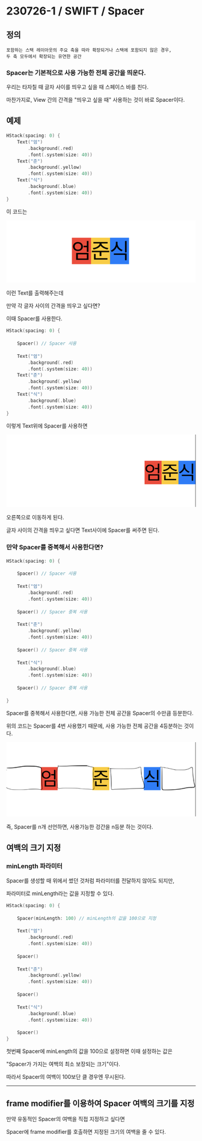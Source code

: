 # 230726-1 / SWIFT / Spacer

## 정의
```
포함하는 스택 레이아웃의 주요 축을 따라 확장되거나 스택에 포함되지 않은 경우,
두 축 모두에서 확장되는 유연한 공간
```

### Spacer는 기본적으로 사용 가능한 전체 공간을 띄운다.

우리는 타자칠 때 글자 사이를 띄우고 싶을 때 스페이스 바를 친다.

마찬가지로, View 간의 간격을 "띄우고 싶을 때" 사용하는 것이 바로 Spacer이다.

## 예제

```swift
HStack(spacing: 0) {
    Text("엄")      
        .background(.red)
        .font(.system(size: 40))
    Text("준")
        .background(.yellow)
        .font(.system(size: 40))
    Text("식")
        .background(.blue)
        .font(.system(size: 40))
}
```

이 코드는 

![Alt text](<../사진/스크린샷 2023-07-26 오전 9.43.14.png>)

이런 Text를 출력해주는데 

만약 각 글자 사이의 간격을 띄우고 싶다면?

이때 Spacer를 사용한다.

```swift
HStack(spacing: 0) {

    Spacer() // Spacer 사용

    Text("엄")      
        .background(.red)
        .font(.system(size: 40))
    Text("준")
        .background(.yellow)
        .font(.system(size: 40))
    Text("식")
        .background(.blue)
        .font(.system(size: 40))
}
```

이렇게 Text위에 Spacer를 사용하면 

![Alt text](<../사진/스크린샷 2023-07-26 오전 9.48.27.png>)

오른쪽으로 이동하게 된다.

글자 사이의 간격을 띄우고 싶다면 Text사이에 Spacer를 써주면 된다.

### 만약 Spacer를 중복해서 사용한다면?

```swift
HStack(spacing: 0) {

    Spacer() // Spacer 사용

    Text("엄")      
        .background(.red)
        .font(.system(size: 40))

    Spacer() // Spacer 중복 사용

    Text("준")
        .background(.yellow)
        .font(.system(size: 40))

    Spacer() // Spacer 중복 사용

    Text("식")
        .background(.blue)
        .font(.system(size: 40))

    Spacer() // Spacer 중복 사용

}
```

Spacer를 중복해서 사용한다면, 사용 가능한 전체 공간을 Spacer의 수만큼 등분한다. 

위의 코드는 Spacer를 4번 사용했기 때문에, 사용 가능한 전체 공간을 4등분하는 것이다.

![Alt text](<../사진/스크린샷 2023-07-26 오전 9.59.27 복사본.png>)

즉, Spacer를 n개 선언하면, 사용가능한 겅간을 n등분 하는 것이다.

## 여백의 크기 지정 

### minLength 파라미터 

Spacer를 생성할 때 위에서 썼던 것처럼 파라미터를 전달하지 않아도 되지만,

파라미터로 minLength라는 값을 지정할 수 있다.

```swift
HStack(spacing: 0) {

    Spacer(minLength: 100) // minLength의 값을 100으로 지정

    Text("엄")      
        .background(.red)
        .font(.system(size: 40))

    Spacer() 

    Text("준")
        .background(.yellow)
        .font(.system(size: 40))

    Spacer()

    Text("식")
        .background(.blue)
        .font(.system(size: 40))

    Spacer()
}
```
첫번째 Spacer에 minLength의 값을 100으로 설정하면 이때 설정하는 값은 

"Spacer가 가지는 여백의 최소 보장되는 크기"이다.

따라서 Spacer의 여백이 100보단 클 경우엔 무시된다.

---

## frame modifier를 이용하여 Spacer 여백의 크기를 지정

만약 유동적인 Spacer의 여백을 직접 지정하고 싶다면

Spacer에 frame modifier를 호출하면 지정된 크기의 여백을 줄 수 있다.
